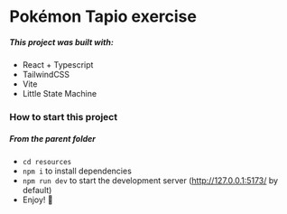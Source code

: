 # Pokémon Tapio exercise

##### This project was built with:

- React + Typescript
- TailwindCSS
- Vite
- Little State Machine

### How to start this project

##### From the parent folder

- `cd resources`
- `npm i` to install dependencies
- `npm run dev` to start the development server (http://127.0.0.1:5173/ by default)
- Enjoy! 🎉
